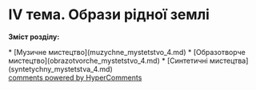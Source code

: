 <div id="hypercomments_widget" class="js-hypercomments-widget invisible"></div>

IV тема. Образи рідної землі
=============================================

<p><b>Зміст розділу:</b></p>
   * [Музичне  мистецтво](muzуchne_mуstetstvo_4.md)
   * [Образотворче мистецтво](obrazotvorche_mуstetstvo_4.md)
   * [Синтетичні мистецтва](sуntetуchny_mуstetstva_4.md)

<div class="js-hypercomments-container">
<a href="http://hypercomments.com" class="hc-link" title="comments widget">comments powered by HyperComments</a>
</div>